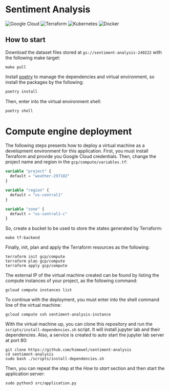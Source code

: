 # Sentiment Analysis

<p>
<img alt="Google Cloud" src="https://img.shields.io/badge/googlecloud-%234285F4.svg?&style=for-the-badge&logo=googlecloud&logoColor=white"/>
<img alt="Terraform" src="https://img.shields.io/badge/terraform-%237b42bc.svg?&style=for-the-badge&logo=terraform&logoColor=white"/>
<img alt="Kubernetes" src="https://img.shields.io/badge/kubernetes-%23326ce5.svg?&style=for-the-badge&logo=kubernetes&logoColor=white"/>
<img alt="Docker" src="https://img.shields.io/badge/docker-%232496ED.svg?&style=for-the-badge&logo=docker&logoColor=white"/>
</p>


## How to start

Download the dataset files stored at `gs://sentiment-analysis-240222` with the following make target:

```shell
make pull
```

Install [poetry](https://python-poetry.org/) to manage the dependencies and virtual environment, so install the packages by the following:

```bash
poetry install
```

Then, enter into the virtual environment shell:

```bash
poetry shell
```

# Compute engine deployment

The following steps presents how to deploy a virtual machine as a development environment for this application. First, you must install Terraform and provide you Google Cloud credentials. Then, change the project name and region in the `gcp/compute/variables.tf`:

```terraform
variable "project" {
  default = "weather-297102"
}

variable "region" {
  default = "us-central1"
}

variable "zone" {
  default = "us-central1-c"
}
```

So, create a bucket to be used to store the states generated by Terraform:

```shell
make tf-backend
```

Finally, init, plan and apply the Terraform resources as the following:

```shell
terraform init gcp/compute
terraform plan gcp/compute
terraform apply gcp/compute
```

The external IP of the virtual machine created can be found by listing the compute instances of your project, as the following command:

```shell
gcloud compute instances list
```

To continue with the deployment, you must enter into the shell command line of the virtual machine:

```shell
gcloud compute ssh sentiment-analysis-instance
```

With the virtual machine up, you can clone this repository and run the `scripts/install-dependencies.sh` script. It will install jupyter lab and their dependencies. Also, a service is created to auto start the jupyter lab server at port 80:

```shell
git clone https://github.com/himewel/sentiment-analysis
cd sentiment-analysis
sudo bash ./scripts/install-dependencies.sh
```

Then, you can repeat the step at the *How to start* section and then start the application server:

```shell
sudo python3 src/application.py
```
